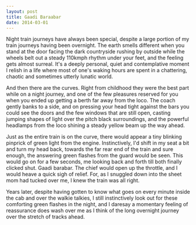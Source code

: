 ```yaml
---
layout: post
title: Gaadi Baraabar
date: 2014-03-01
---
```


Night train journeys have always been special, despite a large portion of my train journeys having been overnight. The earth smells different when you stand at the door facing the dark countryside rushing by outside while the wheels belt out a steady 110kmph rhythm under your feet, and the feeling gets almost surreal. It's a deeply personal, quiet and contemplative moment I relish  in a life where most of one's waking hours are spent in a chattering, chaotic and sometimes utterly lunatic world.

And then there are the curves. Right from childhood they were the best part while on a night journey, and one of the few pleasures reserved for you when you ended up getting a berth far away from the loco. The coach gently banks to a side, and on pressing your head tight against the bars you could see the doors and the few windows that are still open, casting jumping shapes of light over the pitch black surroundings, and the powerful headlamps from the loco shining a steady yellow beam up the way ahead.

Just as the entire train is on the curve, there would appear a tiny blinking pinprick of green light from the engine. Instinctively, I'd shift in my seat a bit and turn my head back, towards the far rear end of the train and sure enough, the answering green flashes from the guard would be seen. This would go on for a few seconds, me looking back and forth till both finally clicked shut. Gaadi barabar. The chief would open up the throttle, and I would heave a quick sigh of relief. For, as I snuggled down into the sheet mom had tucked over me, I knew the train was all right.

Years later, despite having gotten to know what goes on every minute inside the cab and over the walkie talkies, I still instinctively look out for these comforting green flashes in the night, and I daresay a momentary feeling of reassurance does wash over me as I think of the long overnight journey over the stretch of tracks ahead.